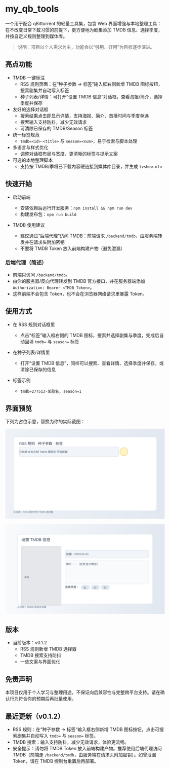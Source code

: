 # my_qb_tools

一个用于配合 qBittorrent 的轻量工具集，包含 Web 界面增强与本地整理工具：在不改变日常下载习惯的前提下，更方便地为剧集添加 TMDB 信息、选择季度，并按自定义规则整理到媒体库。

> 说明：项目以个人需求为主，功能会以“够用、好用”为目标逐步演进。

## 亮点功能

- TMDB 一键标注
  - RSS 规则页面：在“种子参数 → 标签”输入框右侧新增 TMDB 图标按钮，搜索剧集并自动写入标签
  - 种子列表/详情：可打开“设置 TMDB 信息”对话框，查看海报/简介，选择季度并保存
- 友好的选择对话框
  - 搜索结果点击即显示详情，支持海报、简介、首播时间与季度单选
  - 搜索输入支持防抖，减少无效请求
  - 可清除已保存的 TMDB/Season 标签
- 统一标签规范
  - `tmdb=<id>-<title>` 与 `season=<num>`，易于检索与脚本处理
- 多语言与样式优化
  - 调整对话框布局与宽度，更清晰的标签与提示文案
- 可选的本地整理脚本
  - 支持按 TMDB/季将已下载内容硬链接到媒体库目录，并生成 `tvshow.nfo`

## 快速开始

- 启动前端
  - 安装依赖后运行开发服务：`npm install && npm run dev`
  - 构建发布包：`npm run build`

- TMDB 使用建议
  - 建议通过“后端代理”访问 TMDB：前端请求 `/backend/tmdb`，由服务端转发并在请求头附加密钥
  - 不要将 TMDB Token 放入前端构建产物（避免泄漏）

### 后端代理（简述）

- 前端只访问 `/backend/tmdb`。
- 由你的服务器/反向代理转发到 TMDB 官方接口，并在服务器端添加 `Authorization: Bearer <TMDB Token>`。
- 这样前端不会包含 Token，也不会在浏览器网络请求里暴露 Token。

## 使用方式

- 在 RSS 规则对话框里
  - 点击“标签”输入框右侧的 TMDB 图标，搜索并选择剧集与季度，完成后自动回填 `tmdb=` 与 `season=` 标签

- 在种子列表/详情里
  - 打开“设置 TMDB 信息”，同样可以搜索、查看详情、选择季度并保存，或清除已保存的信息

- 标签示例
  - `tmdb=277513-某剧名`，`season=1`

## 界面预览

下列为占位示意，替换为你的实际截图：

![RSS 规则中的 TMDB 选择器](docs/images/rss-tmdb-button.svg)

![TMDB 信息对话框](docs/images/tmdb-dialog.svg)

## 版本

- 当前版本：v0.1.2
  - RSS 规则新增 TMDB 选择器
  - TMDB 搜索支持防抖
  - 一些文案与界面优化

## 免责声明

本项目仅用于个人学习与整理用途，不保证向后兼容性与完整跨平台支持。请在确认行为符合你的预期后再批量使用。

## 最近更新（v0.1.2）

- RSS 规则：在“种子参数 → 标签”输入框右侧新增 TMDB 图标按钮，点击可搜索剧集并自动写入 `tmdb=` 与 `season=` 标签。
- TMDB 搜索：输入支持防抖，减少无效请求，体验更流畅。
- 安全提示：请勿将 TMDB Token 放入前端构建产物。推荐使用后端代理访问 TMDB（前端走 `/backend/tmdb`，由服务端在请求头附加密钥）。如曾泄漏 Token，请在 TMDB 控制台重置后再部署。

